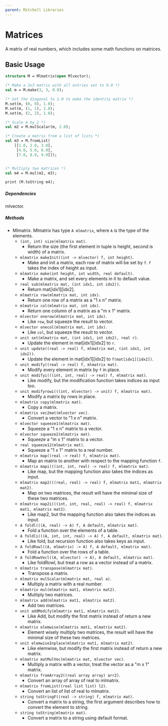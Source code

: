 ```yaml
---
parent: Mitchell Libraries
---
```

# Matrices

A matrix of real numbers, which includes some math functions on matrices.

## Basic Usage

```sml
structure M = Mlmatrix(open Mlvector);

(* Make a 3x3 matrix with all entries set to 0.0 *)
val m = M.make(3, 3, 0.0);

(* Set the diagonal to 1.0 to make the identity matrix *)
M.set(m, (0, 0), 1.0);
M.set(m, (1, 1), 1.0);
M.set(m, (2, 2), 1.0);

(* Scale m by 2 *)
val m2 = M.mulScalar(m, 2.0);

(* Create a matrix from a list of lists *)
val m3 = M.fromList(
    [[1.0, 2.0, 3.0],
     [4.0, 5.0, 6.0],
     [7.0, 8.0, 9.0]]);


(* Multiply two matrices *)
val m4 = M.mul(m2, m3);

print (M.toString m4);
```

##### Dependencies

mlvector.

##### Methods

- Mlmatrix. Mlmatrix has type `A mlmatrix`, where `A` is the type of the elements.
	+ `(int, int) size(mlmatrix mat)`.
        - Return the size (the first element in tuple is height, second is width) of a matrix.
	+ `mlmatrix makeInit((int -> mlvector) f, int height)`.
        - Make and init a matrix, each row of matrix will be set by `f`. `f` takes the index of height as input.
    + `mlmatrix make(int height, int width, real default)`.
        - Make a matrix, and set every elements in it to default value.
	+ `real sub(mlmatrix mat, (int idx1, int idx2))`.
      - Return mat[idx1][idx2].
	+ `mlmatrix row(mlmatrix mat, int idx)`.
      - Return one row of a matrix as a "1 x n" matrix.
    + `mlmatrix col(mlmatrix mat, int idx)`.
      - Return one column of a matrix as a "m x 1" matrix.
    + `mlvector onerow(mlmatrix mat, int idx)`.
      - Like `row`, but squeeze the result to vector.
    + `mlvector onecol(mlmatrix mat, int idx)`.
      - Like `col`, but squeeze the result to vector.
    + `unit set(mlmatrix mat, (int idx1, int idx2), real r)`.
      - Update the element in mat[idx1][idx2] to `r`.
    + `unit update((real -> real) f, mlmatrix mat, (int idx1, int idx2))`.
      - Update the element in mat[idx1][idx2] to `f(mat[idx1][idx2])`.
    + `unit modify((real -> real) f, mlmatrix mat)`.
      - Modify every element in matrix by `f` in place.
    + `unit modifyi(((int, int, real) -> real) f, mlmatrix mat)`.
      - Like modify, but the modification function takes indices as input too.
    + `unit modifyrowi(((int, mlvector) -> unit) f, mlmatrix mat)`.
      - Modify a matrix by rows in place.
    + `mlmatrix copy(mlmatrix mat)`.
      - Copy a matrix.
    + `mlmatrix vec2mat(mlvector vec)`.
      - Convert a vector to "1 x n" matrix.
    + `mlvector squeeze1(mlmatrix mat)`.
      - Squeeze a "1 x n" matrix to a vector.
    + `mlvector squeeze2(mlmatrix mat)`.
      - Squeeze a "m x 1" matrix to a vector.
    + `real squeeze12(mlmatrix mat)`.
      - Squeeze a "1 x 1" matrix to a real number.
	+ `mlmatrix map((real -> real) f, mlmatrix mat)`.
      - Map an matrix to another with respect to the mapping function `f`.
	+ `mlmatrix mapi(((int, int, real) -> real) f, mlmatrix mat)`.
      - Like map, but the mapping function also takes the indices as input.
    + `mlmatrix map2(((real, real) -> real) f, mlmatrix mat1, mlmatrix mat2)`.
      - Map on two matrices, the result will have the minimal size of these two matrices.
    + `mlmatrix map2i(((int, int, real, real) -> real) f, mlmatrix mat1, mlmatrix mat2)`.
      - Like map2, but the mapping function also takes the indices as input.
	+ `A foldl(((A, real) -> A) f, A default, mlmatrix mat)`.
      - Fold a function over the elements of a table.
	+ `A foldli(((A, int, int, real) -> A) f, A default, mlmatrix mat)`.
      - Like fold, but recursion function also takes keys as input.
    + `A foldRowl((A, mlmatrix) -> A) f, A default, mlmatrix mat)`.
      - Fold a function over the rows of a table.
    + `A foldRowVecl((A, mlvector) -> A), A default, mlmatrix mat)`.
      - Like foldRowl, but treat a row as a vector instead of a matrix.
    + `mlmatrix transpose(mlmatrix mat)`.
      - Transpose a matrix.
    + `mlmatrix mulScalar(mlmatrix mat, real a)`.
      - Multiply a matrix with a real number.
    + `mlmatrix mul(mlmatrix mat1, mlmatrix mat2)`.
      - Multiply two matrices.
    + `mlmatrix add(mlmatrix mat1, mlmatrix mat2)`.
      - Add two matrices.
    + `unit addModify(mlmatrix mat1, mlmatrix mat2)`.
      - Like Add, but modify the first matrix instead of return a new matrix.
    + `mlmatrix elemwise(mlmatrix mat1, mlmatrix mat2)`.
      - Element wisely multiply two matrices, the result will have the minimal size of these two matrices.
    + `unit elemwiseInplace(mlmatrix mat1, mlmatrix mat2)`.
      - Like elemwise, but modify the first matrix instead of return a new matrix.
    + `mlmatrix matMulVec(mlmatrix mat, mlvector vec)`.
      - Multiply a matrix with a vector, treat the vector as a "m x 1" matrix.
    + `mlmatrix fromArray2((real array array) arr2)`.
      - Convert an array of array of real to mlmatrix.
    + `mlmatrix fromList((real list list) l2)`.
      - Convert an list of list of real to mlmatrix.
    + `string toStringF((real -> string) f, mlmatrix mat)`.
      - Convert a matrix to a string, the first argument describes how to convert the element to string.
    + `string toString(mlmatrix mat)`.
      -  Convert a matrix to a string using default format.
